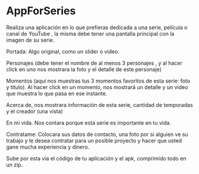 # AppForSeries
Realiza una aplicación en lo que prefieras dedicada a una serie, película o canal de YouTube , la misma debe tener una pantalla principal con la imagen de su serie.

Portada: Algo original, como un slider o video. 

Personajes (debe tener el nombre de al menos 3 personajes , y al hacer click en uno nos mostrara la foto y el detalle de este personaje)

Momentos (aquí nos muestras tus 3 momentos favoritos de esta serie: foto y título). Al hacer click en un momento, nos mostrará un detalle y un video que muestra lo que pasa en ese instante. 

Acerca de, nos mostrara información de esta serie, cantidad de temporadas y el creador (una vista)

En mi vida. Nos contara porque esta serie es importante en tu vida. 

Contratame: Colocara sus datos de contacto, una foto por si alguien ve su trabajo y le desea contratar para un posible proyecto y hacer que usted gane mucha experiencia y dinero. 

Sube por esta vía el código de tu aplicación y el apk, comprimido todo en un zip. 


